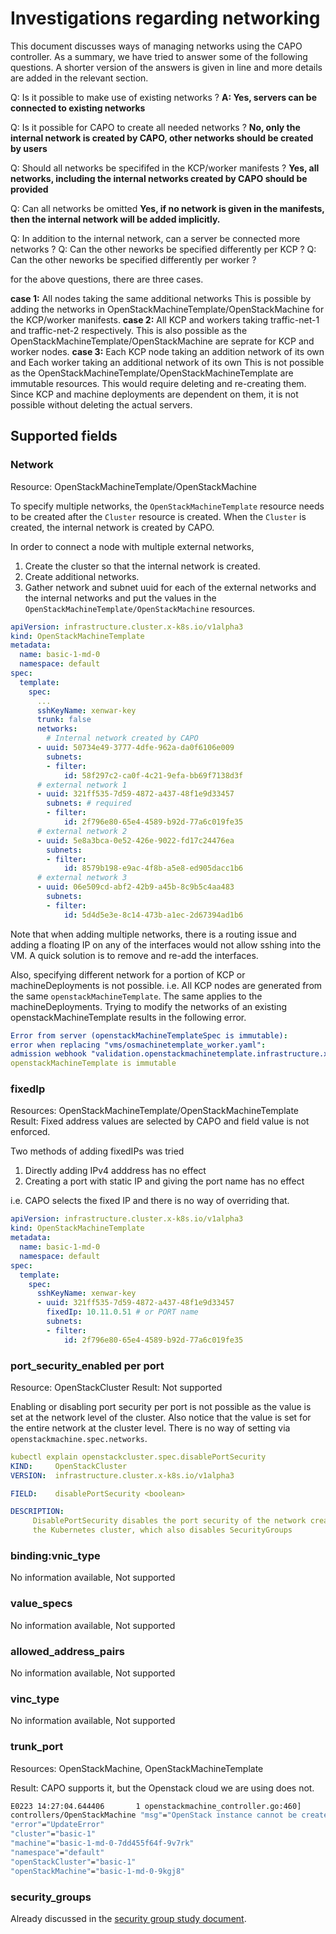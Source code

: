 # Investigations regarding networking

This document discusses ways of managing networks using the CAPO controller. As a summary, we have tried to answer some of the following questions. A shorter version of the answers is given in line and more details are added in the relevant section.

Q: Is it possible to make use of existing networks ?
**A: Yes, servers can be connected to existing networks**

Q: Is it possible for CAPO to create all needed networks ?
**No, only the internal network is created by CAPO, other networks should be created by users**

Q: Should all networks be specififed in the KCP/worker manifests ?
**Yes, all networks, including the internal networks created by CAPO should be provided**

Q: Can all networks be omitted
**Yes, if no network is given in the manifests, then the internal network will be added implicitly.**

Q: In addition to the internal network, can a server be connected more networks ?
Q: Can the other neworks be specified differently per KCP ?
Q: Can the other neworks be specified differently per worker ?

for the above questions, there are three cases.

**case 1:** All nodes taking the same additional networks
        This is possible by adding the networks in OpenStackMachineTemplate/OpenStackMachine for the KCP/worker manifests.
**case 2:** All KCP and workers taking traffic-net-1 and traffic-net-2 respectively.
        This is also possible as the OpenStackMachineTemplate/OpenStackMachine are seprate for KCP and worker nodes.
**case 3:** Each KCP node taking an addition network of its own and Each worker taking an additional network of its own
        This is not possible as the OpenStackMachineTemplate/OpenStackMachineTemplate are immutable resources. This would require deleting and re-creating them. Since KCP and machine deployments are dependent on them, it is not possible without deleting the actual servers.

## Supported fields

### Network

Resource: OpenStackMachineTemplate/OpenStackMachine

To specify multiple networks, the `OpenStackMachineTemplate` resource needs to be created after the `Cluster` resource is created. When the `Cluster` is created, the internal network is created by CAPO.

In order to connect a node with multiple external networks,

1. Create the cluster so that the internal network is created.
2. Create additional networks.
3. Gather network and subnet uuid for each of the external networks and the internal networks and put the values in the `OpenStackMachineTemplate/OpenStackMachine` resources.

```yaml
apiVersion: infrastructure.cluster.x-k8s.io/v1alpha3
kind: OpenStackMachineTemplate
metadata:
  name: basic-1-md-0
  namespace: default
spec:
  template:
    spec:
      ...
      sshKeyName: xenwar-key
      trunk: false
      networks:
        # Internal network created by CAPO
      - uuid: 50734e49-3777-4dfe-962a-da0f6106e009
        subnets:
        - filter:
            id: 58f297c2-ca0f-4c21-9efa-bb69f7138d3f
      # external network 1
      - uuid: 321ff535-7d59-4872-a437-48f1e9d33457
        subnets: # required
        - filter:
            id: 2f796e80-65e4-4589-b92d-77a6c019fe35
      # external network 2
      - uuid: 5e8a3bca-0e52-426e-9022-fd17c24476ea
        subnets:
        - filter:
            id: 8579b198-e9ac-4f8b-a5e8-ed905dacc1b6
      # external network 3
      - uuid: 06e509cd-abf2-42b9-a45b-8c9b5c4aa483
        subnets:
        - filter:
            id: 5d4d5e3e-8c14-473b-a1ec-2d67394ad1b6
```

Note that when adding multiple networks, there is a routing issue and adding a floating IP on any of the interfaces would not allow sshing into the VM. A quick solution is to remove and re-add the interfaces.

Also, specifying different network for a portion of KCP or machineDeployments is not possible. i.e. All KCP nodes are generated from the same `openstackMachineTemplate`. The same applies to the machineDeployments. Trying to modify the networks of an existing openstackMachineTemplate results in the following error.

```yaml
Error from server (openstackMachineTemplateSpec is immutable):
error when replacing "vms/osmachinetemplate_worker.yaml":
admission webhook "validation.openstackmachinetemplate.infrastructure.x-k8s.io" denied the request:
openstackMachineTemplate is immutable
```

### fixedIp

Resources: OpenStackMachineTemplate/OpenStackMachineTemplate
Result: Fixed address values are selected by CAPO and field value is not enforced.

Two methods of adding fixedIPs was tried

1. Directly adding IPv4 adddress has no effect
2. Creating a port with static IP and giving the port name has no effect

i.e. CAPO selects the fixed IP and there is no way of overriding that.

```yaml
apiVersion: infrastructure.cluster.x-k8s.io/v1alpha3
kind: OpenStackMachineTemplate
metadata:
  name: basic-1-md-0
  namespace: default
spec:
  template:
    spec:
      sshKeyName: xenwar-key
      - uuid: 321ff535-7d59-4872-a437-48f1e9d33457
        fixedIp: 10.11.0.51 # or PORT name
        subnets:
        - filter:
            id: 2f796e80-65e4-4589-b92d-77a6c019fe35
```

### port_security_enabled per port

Resource: OpenStackCluster
Result: Not supported

Enabling or disabling port security per port is not possible as the value is set at the network level of the cluster.
Also notice that the value is set for the entire network at the cluster level.
There is no way of setting via `openstackmachine.spec.networks`.

```yaml
kubectl explain openstackcluster.spec.disablePortSecurity
KIND:     OpenStackCluster
VERSION:  infrastructure.cluster.x-k8s.io/v1alpha3

FIELD:    disablePortSecurity <boolean>

DESCRIPTION:
     DisablePortSecurity disables the port security of the network created for
     the Kubernetes cluster, which also disables SecurityGroups
```

### binding:vnic_type

No information available, Not supported

### value_specs

No information available, Not supported

### allowed_address_pairs

No information available, Not supported

### vinc_type

No information available, Not supported

### trunk_port

Resources: OpenStackMachine, OpenStackMachineTemplate

Result: CAPO supports it, but the Openstack cloud we are using does not.

```bash
E0223 14:27:04.644406       1 openstackmachine_controller.go:460]
controllers/OpenStackMachine "msg"="OpenStack instance cannot be created: error creating Openstack instance: there is no trunk support. Please disable it"
"error"="UpdateError"
"cluster"="basic-1"
"machine"="basic-1-md-0-7dd455f64f-9v7rk"
"namespace"="default"
"openStackCluster"="basic-1"
"openStackMachine"="basic-1-md-0-9kgj8"
```

### security_groups

Already discussed in the [security group study document](capo-security-groups.md).
